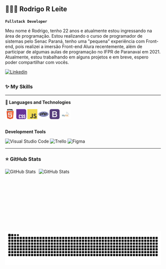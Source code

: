 ## 👨🏻‍💻 Rodrigo R Leite

**`Fullstack Developer`**

Meu nome é Rodrigo, tenho 22 anos e atualmente estou ingressando na área de programação. 
Estou realizando o curso de programador de sistemas pelo Senac Paraná, tenho uma "pequena" experiência com Front-end, pois realizei a imersão Front-end Alura recentemente, além de participar de algumas aulas de programação no IFPR de Paranavaí em 2021. Atualmente, estou trabalhando em alguns projetos e em breve, espero poder compartilhar com vocês.


 </a>
    <a href="https://www.linkedin.com/in/rodrigorleiite/">
        <img 
            alt="Linkedin" 
            title="Linkedin" 
            src="https://img.shields.io/badge/LinkedIn-0077B5?style=for-the-badge&logo=linkedin&logoColor=white"
        />
    </a>
    
##

### ✨ My Skills
---
**🤖 Languages and Technologies**

<code><img height="32" src="https://raw.githubusercontent.com/github/explore/80688e429a7d4ef2fca1e82350fe8e3517d3494d/topics/html/html.png" alt="HTML5"/></code>
<code><img height="32" src="https://raw.githubusercontent.com/github/explore/80688e429a7d4ef2fca1e82350fe8e3517d3494d/topics/css/css.png" alt="CSS"/></code>
<code><img height="32" src="https://raw.githubusercontent.com/github/explore/80688e429a7d4ef2fca1e82350fe8e3517d3494d/topics/javascript/javascript.png" alt="Javascript"/></code>
<code><img height="32" src="https://raw.githubusercontent.com/github/explore/80688e429a7d4ef2fca1e82350fe8e3517d3494d/topics/php/php.png" alt="PhP"/></code>
<code><img height="32" src="https://raw.githubusercontent.com/github/explore/80688e429a7d4ef2fca1e82350fe8e3517d3494d/topics/bootstrap/bootstrap.png" alt="Bootstrap"/></code>
<code><img height="32" src="https://raw.githubusercontent.com/github/explore/80688e429a7d4ef2fca1e82350fe8e3517d3494d/topics/mysql/mysql.png" alt="MySQL"/></code>
##
**Development Tools**

![Visual Studio Code](https://img.shields.io/badge/-Visual%20Studio%20Code-333333?style=flat&logo=visual-studio-code&logoColor=007ACC)
![Trello](https://img.shields.io/badge/-Trello-333333?style=flat&logo=trello&logoColor=007ACC)
![Figma](https://img.shields.io/badge/-Figma-333333?style=flat&logo=figma&logoColor=007ACC)

---

### ⭐ GitHub Stats

<p>
  <img 
    align="left" 
    alt="GitHub Stats" 
    height="200" 
    style="padding-right: 10px;" 
    src="https://github-readme-stats.vercel.app/api?username=rodrigorleite&show_icons=true&theme=dark&include_all_commits=true&locale=en" 
  />

<img 
      align="left" 
      alt="GitHub Stats" 
      height="200" 
      src="https://github-readme-stats.vercel.app/api/top-langs/?username=rodrigorleite&theme=dark&layout=compact&custom_title=Languages&langs_count=9" 
  />

</p>

<picture align="center">
  <source media="(prefers-color-scheme: dark)" srcset="https://raw.githubusercontent.com/rodrigorleite/rodrigorleite/output/github-contribution-grid-snake-dark.svg">
  <source media="(prefers-color-scheme: light)" srcset="https://raw.githubusercontent.com/rodrigorleite/rodrigorleite/output/github-contribution-grid-snake-dark.svg">
  <img align="center" alt="github contribution grid snake animation" src="https://raw.githubusercontent.com/rodrigorleite/rodrigorleite/output/github-contribution-grid-snake.svg">
</picture>

